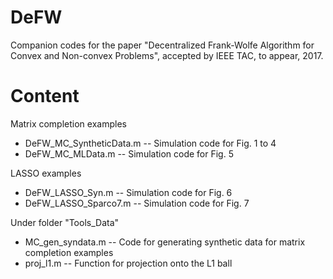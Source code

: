 # DeFW
Companion codes for the paper "Decentralized Frank-Wolfe Algorithm for Convex and Non-convex Problems", accepted by IEEE TAC, to appear, 2017.

# Content

Matrix completion examples
- DeFW_MC_SyntheticData.m -- Simulation code for Fig. 1 to 4
- DeFW_MC_MLData.m -- Simulation code for Fig. 5

LASSO examples
- DeFW_LASSO_Syn.m -- Simulation code for Fig. 6
- DeFW_LASSO_Sparco7.m -- Simulation code for Fig. 7

Under folder "Tools_Data"
- MC_gen_syndata.m -- Code for generating synthetic data for matrix completion examples
- proj_l1.m -- Function for projection onto the L1 ball
